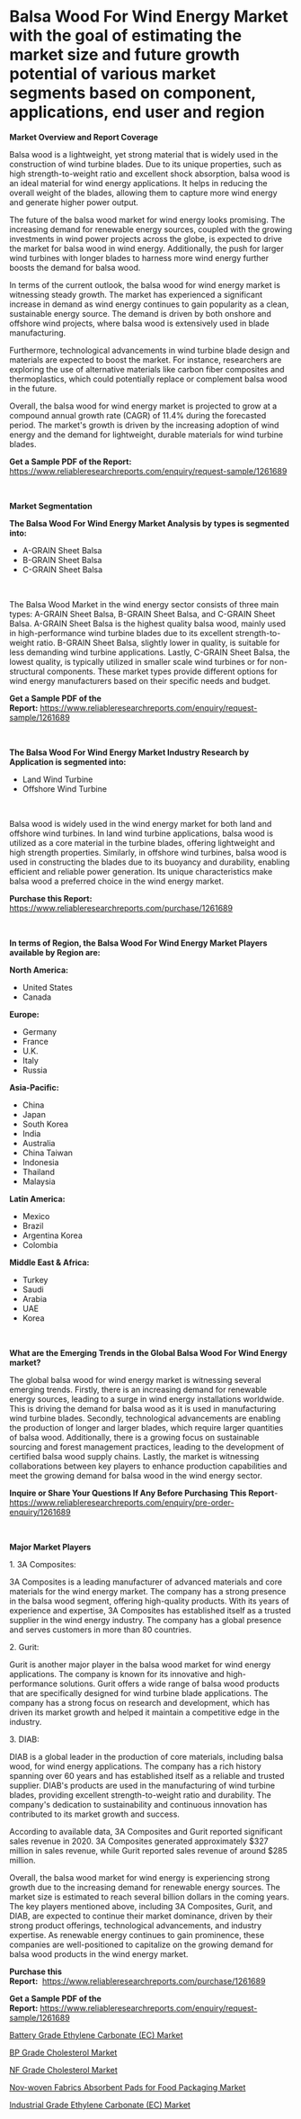 <p><h1>Balsa Wood For Wind Energy Market with the goal of estimating the market size and future growth potential of various market segments based on component, applications, end user and region</h1></p><p><strong>Market Overview and Report Coverage</strong></p>
<p><p>Balsa wood is a lightweight, yet strong material that is widely used in the construction of wind turbine blades. Due to its unique properties, such as high strength-to-weight ratio and excellent shock absorption, balsa wood is an ideal material for wind energy applications. It helps in reducing the overall weight of the blades, allowing them to capture more wind energy and generate higher power output.</p><p>The future of the balsa wood market for wind energy looks promising. The increasing demand for renewable energy sources, coupled with the growing investments in wind power projects across the globe, is expected to drive the market for balsa wood in wind energy. Additionally, the push for larger wind turbines with longer blades to harness more wind energy further boosts the demand for balsa wood.</p><p>In terms of the current outlook, the balsa wood for wind energy market is witnessing steady growth. The market has experienced a significant increase in demand as wind energy continues to gain popularity as a clean, sustainable energy source. The demand is driven by both onshore and offshore wind projects, where balsa wood is extensively used in blade manufacturing.</p><p>Furthermore, technological advancements in wind turbine blade design and materials are expected to boost the market. For instance, researchers are exploring the use of alternative materials like carbon fiber composites and thermoplastics, which could potentially replace or complement balsa wood in the future.</p><p>Overall, the balsa wood for wind energy market is projected to grow at a compound annual growth rate (CAGR) of 11.4% during the forecasted period. The market's growth is driven by the increasing adoption of wind energy and the demand for lightweight, durable materials for wind turbine blades.</p></p>
<p><strong>Get a Sample PDF of the Report:</strong> <a href="https://www.reliableresearchreports.com/enquiry/request-sample/1261689">https://www.reliableresearchreports.com/enquiry/request-sample/1261689</a></p>
<p>&nbsp;</p>
<p><strong>Market Segmentation</strong></p>
<p><strong>The Balsa Wood For Wind Energy Market Analysis by types is segmented into:</strong></p>
<p><ul><li>A-GRAIN Sheet Balsa</li><li>B-GRAIN Sheet Balsa</li><li>C-GRAIN Sheet Balsa</li></ul></p>
<p>&nbsp;</p>
<p><p>The Balsa Wood Market in the wind energy sector consists of three main types: A-GRAIN Sheet Balsa, B-GRAIN Sheet Balsa, and C-GRAIN Sheet Balsa. A-GRAIN Sheet Balsa is the highest quality balsa wood, mainly used in high-performance wind turbine blades due to its excellent strength-to-weight ratio. B-GRAIN Sheet Balsa, slightly lower in quality, is suitable for less demanding wind turbine applications. Lastly, C-GRAIN Sheet Balsa, the lowest quality, is typically utilized in smaller scale wind turbines or for non-structural components. These market types provide different options for wind energy manufacturers based on their specific needs and budget.</p></p>
<p><strong>Get a Sample PDF of the Report:</strong>&nbsp;<a href="https://www.reliableresearchreports.com/enquiry/request-sample/1261689">https://www.reliableresearchreports.com/enquiry/request-sample/1261689</a></p>
<p>&nbsp;</p>
<p><strong>The Balsa Wood For Wind Energy Market Industry Research by Application is segmented into:</strong></p>
<p><ul><li>Land Wind Turbine</li><li>Offshore Wind Turbine</li></ul></p>
<p>&nbsp;</p>
<p><p>Balsa wood is widely used in the wind energy market for both land and offshore wind turbines. In land wind turbine applications, balsa wood is utilized as a core material in the turbine blades, offering lightweight and high strength properties. Similarly, in offshore wind turbines, balsa wood is used in constructing the blades due to its buoyancy and durability, enabling efficient and reliable power generation. Its unique characteristics make balsa wood a preferred choice in the wind energy market.</p></p>
<p><strong>Purchase this Report:</strong>&nbsp; <a href="https://www.reliableresearchreports.com/purchase/1261689">https://www.reliableresearchreports.com/purchase/1261689</a></p>
<p>&nbsp;</p>
<p><strong>In terms of Region, the Balsa Wood For Wind Energy Market Players available by Region are:</strong></p>
<p>
    <p> <strong> North America: </strong>
        <ul>
            <li>United States</li>
            <li>Canada</li>
        </ul>
        </p> 
    <p> <strong> Europe: </strong>
        <ul>
            <li>Germany</li>
            <li>France</li>
            <li>U.K.</li>
            <li>Italy</li>
            <li>Russia</li>
        </ul>
        </p> 
    <p> <strong> Asia-Pacific: </strong>
        <ul>
            <li>China</li>
            <li>Japan</li>
            <li>South Korea</li>
            <li>India</li>
            <li>Australia</li>
            <li>China Taiwan</li>
            <li>Indonesia</li>
            <li>Thailand</li>
            <li>Malaysia</li>
        </ul>
        </p> 
    <p> <strong> Latin America: </strong>
        <ul>
            <li>Mexico</li>
            <li>Brazil</li>
            <li>Argentina Korea</li>
            <li>Colombia</li>
        </ul>
        </p> 
    <p> <strong> Middle East & Africa: </strong>
        <ul>
            <li>Turkey</li>
            <li>Saudi</li>
            <li>Arabia</li>
            <li>UAE</li>
            <li>Korea</li>
        </ul>
    </p>
    </p>
<p>&nbsp;</p>
<p><strong>What are the Emerging Trends in the Global Balsa Wood For Wind Energy market?</strong></p>
<p><p>The global balsa wood for wind energy market is witnessing several emerging trends. Firstly, there is an increasing demand for renewable energy sources, leading to a surge in wind energy installations worldwide. This is driving the demand for balsa wood as it is used in manufacturing wind turbine blades. Secondly, technological advancements are enabling the production of longer and larger blades, which require larger quantities of balsa wood. Additionally, there is a growing focus on sustainable sourcing and forest management practices, leading to the development of certified balsa wood supply chains. Lastly, the market is witnessing collaborations between key players to enhance production capabilities and meet the growing demand for balsa wood in the wind energy sector.</p></p>
<p><strong>Inquire or Share Your Questions If Any Before Purchasing This Report</strong>- <a href="https://www.reliableresearchreports.com/enquiry/pre-order-enquiry/1261689">https://www.reliableresearchreports.com/enquiry/pre-order-enquiry/1261689</a></p>
<p>&nbsp;</p>
<p><strong>Major Market Players</strong></p>
<p><p>1. 3A Composites:</p><p>3A Composites is a leading manufacturer of advanced materials and core materials for the wind energy market. The company has a strong presence in the balsa wood segment, offering high-quality products. With its years of experience and expertise, 3A Composites has established itself as a trusted supplier in the wind energy industry. The company has a global presence and serves customers in more than 80 countries.</p><p>2. Gurit:</p><p>Gurit is another major player in the balsa wood market for wind energy applications. The company is known for its innovative and high-performance solutions. Gurit offers a wide range of balsa wood products that are specifically designed for wind turbine blade applications. The company has a strong focus on research and development, which has driven its market growth and helped it maintain a competitive edge in the industry.</p><p>3. DIAB:</p><p>DIAB is a global leader in the production of core materials, including balsa wood, for wind energy applications. The company has a rich history spanning over 60 years and has established itself as a reliable and trusted supplier. DIAB's products are used in the manufacturing of wind turbine blades, providing excellent strength-to-weight ratio and durability. The company's dedication to sustainability and continuous innovation has contributed to its market growth and success.</p><p>According to available data, 3A Composites and Gurit reported significant sales revenue in 2020. 3A Composites generated approximately $327 million in sales revenue, while Gurit reported sales revenue of around $285 million.</p><p>Overall, the balsa wood market for wind energy is experiencing strong growth due to the increasing demand for renewable energy sources. The market size is estimated to reach several billion dollars in the coming years. The key players mentioned above, including 3A Composites, Gurit, and DIAB, are expected to continue their market dominance, driven by their strong product offerings, technological advancements, and industry expertise. As renewable energy continues to gain prominence, these companies are well-positioned to capitalize on the growing demand for balsa wood products in the wind energy market.</p></p>
<p><strong>Purchase this Report:</strong>&nbsp;&nbsp;<a href="https://www.reliableresearchreports.com/purchase/1261689">https://www.reliableresearchreports.com/purchase/1261689</a></p>
<p></p>
<p><strong>Get a Sample PDF of the Report:</strong>&nbsp;<a href="https://www.reliableresearchreports.com/enquiry/request-sample/1261689">https://www.reliableresearchreports.com/enquiry/request-sample/1261689</a></p>
<p><p><a href="https://github.com/grishafomin4852/Market-Research-Report-List-1/blob/main/battery-grade-ethylene-carbonate-ec-market.md">Battery Grade Ethylene Carbonate (EC) Market</a></p><p><a href="https://github.com/gulaimolin/Market-Research-Report-List-1/blob/main/bp-grade-cholesterol-market.md">BP Grade Cholesterol Market</a></p><p><a href="https://github.com/gdfhhhj/Market-Research-Report-List-2/blob/main/nf-grade-cholesterol-market.md">NF Grade Cholesterol Market</a></p><p><a href="https://github.com/luckyshygirl/Market-Research-Report-List-2/blob/main/nov-woven-fabrics-absorbent-pads-for-food-packaging-market.md">Nov-woven Fabrics Absorbent Pads for Food Packaging Market</a></p><p><a href="https://github.com/ruslanpoljakovrd177/Market-Research-Report-List-1/blob/main/industrial-grade-ethylene-carbonate-ec-market.md">Industrial Grade Ethylene Carbonate (EC) Market</a></p></p>